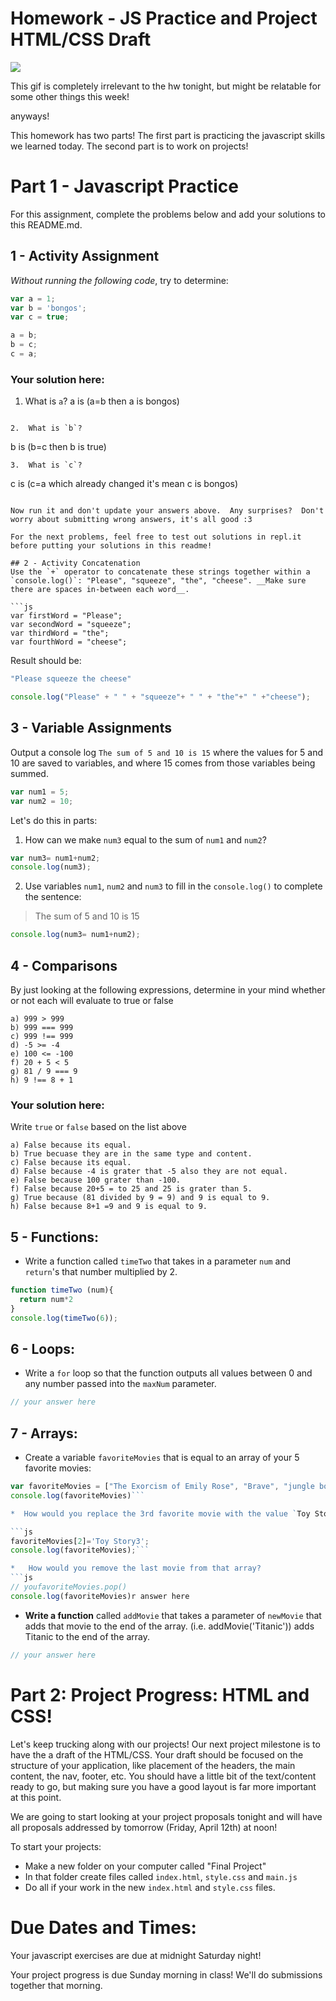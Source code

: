 # Homework - JS Practice and Project HTML/CSS Draft

![](https://media.giphy.com/media/yYSSBtDgbbRzq/giphy.gif)

This gif is completely irrelevant to the hw tonight, but might be relatable for some other things this week!


anyways!

This homework has two parts!  The first part is practicing the javascript skills we learned today.  The second part is to work on projects!


# Part 1 - Javascript Practice

For this assignment, complete the problems below and add your solutions to this README.md.  

## 1 - Activity Assignment
*Without running the following code*, try to determine:

```js
var a = 1;
var b = 'bongos';
var c = true;

a = b;
b = c;
c = a;
```

### Your solution here:
1.  What is `a`? 
a is (a=b then a is bongos)
```

2.  What is `b`?
```
b is (b=c then b is true)
```
3.  What is `c`?
```
c is (c=a which already changed it's mean c is bongos)
```

Now run it and don't update your answers above.  Any surprises?  Don't worry about submitting wrong answers, it's all good :3

For the next problems, feel free to test out solutions in repl.it before putting your solutions in this readme!

## 2 - Activity Concatenation
Use the `+` operator to concatenate these strings together within a `console.log()`: "Please", "squeeze", "the", "cheese". __Make sure there are spaces in-between each word__.

```js
var firstWord = "Please";
var secondWord = "squeeze";
var thirdWord = "the";
var fourthWord = "cheese";
```
Result should be:
```js
"Please squeeze the cheese"
```

```js
console.log("Please" + " " + "squeeze"+ " " + "the"+" " +"cheese"); 
```

## 3 - Variable Assignments

Output a console log `The sum of 5 and 10 is 15` where the values for 5 and 10 are saved to variables, and where 15 comes from those variables being summed.

```js
var num1 = 5;
var num2 = 10;
```

Let's do this in parts:
1. How can we make `num3` equal to the sum of `num1` and `num2`?
```js
var num3= num1+num2;
console.log(num3);
```
2. Use variables `num1`, `num2` and `num3` to fill in the `console.log()` to complete the sentence: 

>The sum of 5 and 10 is 15

```js
console.log(num3= num1+num2);
```

## 4 - Comparisons
By just looking at the following expressions, determine in your mind whether or not each will evaluate to true or false
```
a) 999 > 999
b) 999 === 999 
c) 999 !== 999
d) -5 >= -4
e) 100 <= -100
f) 20 + 5 < 5 
g) 81 / 9 === 9
h) 9 !== 8 + 1
```
### Your solution here:
Write `true` or `false` based on the list above
```
a) False because its equal.
b) True becuase they are in the same type and content.
c) False because its equal.
d) False because -4 is grater that -5 also they are not equal.
e) False because 100 grater than -100.
f) False because 20+5 = to 25 and 25 is grater than 5.
g) True because (81 divided by 9 = 9) and 9 is equal to 9.
h) False because 8+1 =9 and 9 is equal to 9. 
```

## 5 - Functions:

* Write a function called `timeTwo` that takes in a parameter `num` and `return`'s that number multiplied by 2.

```js
function timeTwo (num){
  return num*2
}
console.log(timeTwo(6));
```

## 6 - Loops:

*  Write a `for` loop so that the function outputs all values between 0 and any number passed into the `maxNum` parameter.
   
```js
// your answer here
```

## 7 - Arrays:

*  Create a variable `favoriteMovies` that is equal to an array of your 5 favorite movies:

```js
var favoriteMovies = ["The Exorcism of Emily Rose", "Brave", "jungle book", "Dangal", "The Fault in Our Stars"];
console.log(favoriteMovies)```

*  How would you replace the 3rd favorite movie with the value `Toy Story 3`?

```js
favoriteMovies[2]='Toy Story3';
console.log(favoriteMovies);```

*   How would you remove the last movie from that array?
```js
// youfavoriteMovies.pop()
console.log(favoriteMovies)r answer here
```

*   **Write a function** called `addMovie` that takes a parameter of `newMovie` that adds that movie to the end of the array.  (i.e. addMovie('Titanic')) adds Titanic to the end of the array.

```js
// your answer here
```


# Part 2: Project Progress: HTML and CSS!

Let's keep trucking along with our projects!  Our next project milestone is to have the a draft of the HTML/CSS.  Your draft should be focused on the structure of your application, like placement of the headers, the main content, the nav, footer, etc.  You should have a little bit of the text/content ready to go, but making sure you have a good layout is far more important at this point.

We are going to start looking at your project proposals tonight and will have all proposals addressed by tomorrow (Friday, April 12th) at noon!

To start your projects:
* Make a new folder on your computer called "Final Project"
* In that folder create files called `index.html`, `style.css` and `main.js`
* Do all if your work in the new `index.html` and `style.css` files.

# Due Dates and Times:

Your javascript exercises are due at midnight Saturday night!

Your project progress is due Sunday morning in class!  We'll do submissions together that morning.
